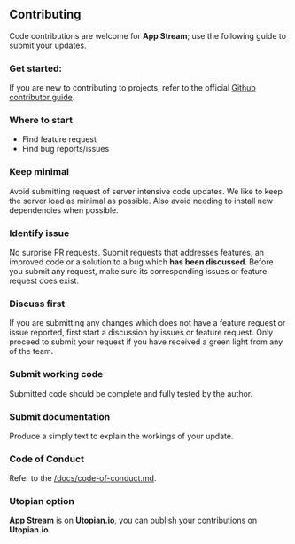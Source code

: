 
## Contributing
Code contributions are welcome for **App Stream**; use the following guide to submit your updates.

### Get started:
If you are new to contributing to projects, refer to the official [Github contributor guide](https://help.github.com/articles/fork-a-repo/).


### Where to start
* Find feature request
* Find bug reports/issues

### Keep minimal
Avoid submitting request of server intensive code updates. We like to keep the server load as minimal as possible. Also avoid needing to install new dependencies when possible.

### Identify issue
No surprise PR requests. Submit requests that addresses features, an improved code or a solution to a bug which **has been discussed**. Before you submit any request, make sure its corresponding issues or feature request does exist.

### Discuss first
If you are submitting any changes which does not have a feature request or issue reported, first start a discussion by issues or feature request. Only proceed to submit your request if you have received a green light from any of the team.

### Submit working code
Submitted code should be complete and fully tested by the author.

### Submit documentation
Produce a simply text to explain the workings of your update.

### Code of Conduct
Refer to the [/docs/code-of-conduct.md](https://github.com/peerquery/app-stream/blob/master/docs/code-of-conduct.md).

### Utopian option
**App Stream** is on **Utopian.io**, you can publish your contributions on **Utopian.io**.
